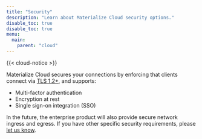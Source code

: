 ```yaml
---
title: "Security"
description: "Learn about Materialize Cloud security options."
disable_toc: true
disable_toc: true
menu:
  main:
    parent: "cloud"
---
```


{{< cloud-notice >}}

Materialize Cloud secures your connections by enforcing that clients connect via
[TLS 1.2+](https://en.wikipedia.org/wiki/Transport_Layer_Security), and supports:

* Multi-factor authentication
* Encryption at rest
* Single sign-on integration (SSO)

In the future, the enterprise product will also provide secure network ingress and egress. If you have other specific security requirements, please [let us know](../support).
